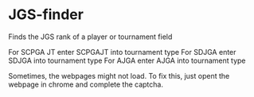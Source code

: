 # JGS-finder
Finds the JGS rank of a player or tournament field

For SCPGA JT enter SCPGAJT into tournament type
For SDJGA enter SDJGA into tournament type
For AJGA enter AJGA into tournament type

Sometimes, the webpages might not load. To fix this, just opent the webpage in chrome and complete the captcha.
